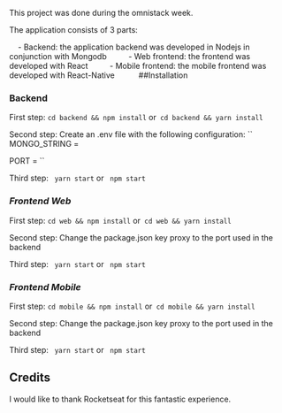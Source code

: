 This project was done during the omnistack week.

The application consists of 3 parts:

    - Backend: the application backend was developed in Nodejs in conjunction with Mongodb
    
    - Web frontend: the frontend was developed with React
    
    - Mobile frontend: the mobile frontend was developed with React-Native
    
    
##Installation

### Backend

First step:
`cd backend && npm install` or` cd backend && yarn install`

Second step:
Create an .env file with the following configuration:
``
MONGO_STRING = <Connection string with mongodb>

PORT = <Port>
``

Third step: `` yarn start`` or `` npm start``

### _Frontend Web_

First step:
`cd web && npm install` or` cd web && yarn install`

Second step:
Change the package.json key proxy to the port used in the backend

Third step: `` yarn start`` or `` npm start``

### _Frontend Mobile_

First step:
`cd mobile && npm install` or` cd mobile && yarn install`

Second step:
Change the package.json key proxy to the port used in the backend

Third step: `` yarn start`` or `` npm start``




## Credits

I would like to thank Rocketseat for this fantastic experience.
